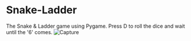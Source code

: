 # Snake-Ladder
The Snake &amp; Ladder game using Pygame.
Press D to roll the dice and wait until the '6' comes.
![Capture](https://user-images.githubusercontent.com/89593907/145700378-1256b7a8-8dc9-4672-bfaa-85797ec79717.JPG)

